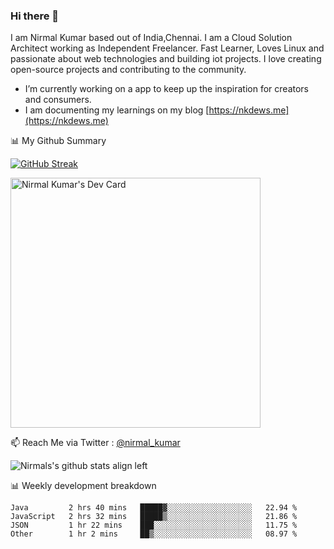 ### Hi there 👋

 I am Nirmal Kumar based out of India,Chennai. I am a Cloud Solution Architect working as Independent Freelancer. Fast Learner, Loves Linux and passionate about web technologies and building iot projects. I love creating open-source projects and contributing to the community.

- I’m currently working on a app to keep up the inspiration for creators and consumers.
- I am documenting my learnings on my blog [https://nkdews.me](https://nkdews.me)


📊 My Github Summary

[![GitHub Streak](https://github-readme-streak-stats.herokuapp.com?user=nk-gears&theme=dark&hide_border=true&date_format=M%20j%5B%2C%20Y%5D)](https://git.io/streak-stats)

<a href="https://app.daily.dev/nirmal_kumar"><img src="https://api.daily.dev/devcards/a16cfcf02d384b16b41de71ce4d1d811.png?r=8ve" width="400" alt="Nirmal Kumar's Dev Card"/></a>

📫 Reach Me via  Twitter : [@nirmal_kumar](https://twitter.com/nirmal_kumar)

![Nirmals's github stats align left](https://github-readme-stats.vercel.app/api?username=nk-gears&show_icons=true)


📊 Weekly development breakdown

<!--START_SECTION:waka-->

```text
Java         2 hrs 40 mins   █████▓░░░░░░░░░░░░░░░░░░░   22.94 %
JavaScript   2 hrs 32 mins   █████▒░░░░░░░░░░░░░░░░░░░   21.86 %
JSON         1 hr 22 mins    ███░░░░░░░░░░░░░░░░░░░░░░   11.75 %
Other        1 hr 2 mins     ██▒░░░░░░░░░░░░░░░░░░░░░░   08.97 %
```

<!--END_SECTION:waka-->


